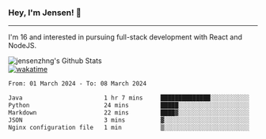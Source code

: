 ### Hey, I'm Jensen! 👋

---

I'm 16 and interested in pursuing full-stack development with React and NodeJS.

![jensenzhng's Github Stats](https://github-readme-stats.vercel.app/api?username=jensenzhng&theme=dark&show_icons=true&count_private=true)
<br />
[![wakatime](https://wakatime.com/badge/user/cbfc263d-3611-4e36-8278-8fad45fe3f62.svg)](https://wakatime.com/@cbfc263d-3611-4e36-8278-8fad45fe3f62)

<!--START_SECTION:waka-->

```txt
From: 01 March 2024 - To: 08 March 2024

Java                       1 hr 7 mins     ██████████████░░░░░░░░░░░   55.73 %
Python                     24 mins         █████░░░░░░░░░░░░░░░░░░░░   19.91 %
Markdown                   22 mins         ████▓░░░░░░░░░░░░░░░░░░░░   18.16 %
JSON                       3 mins          ▓░░░░░░░░░░░░░░░░░░░░░░░░   03.11 %
Nginx configuration file   1 min           ▒░░░░░░░░░░░░░░░░░░░░░░░░   01.17 %
```

<!--END_SECTION:waka-->
